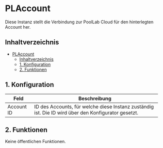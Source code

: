 # PLAccount
Diese Instanz stellt die Verbindung zur PoolLab Cloud für den hinterlegten Account her.

   ## Inhaltverzeichnis
- [PLAccount](#placcount)
  - [Inhaltverzeichnis](#inhaltverzeichnis)
  - [1. Konfiguration](#1-konfiguration)
  - [2. Funktionen](#2-funktionen)
   
## 1. Konfiguration

Feld | Beschreibung
------------ | ----------------
Account ID | ID des Accounts, für welche diese Instanz zuständig ist. Die ID wird über den Konfigurator gesetzt.

## 2. Funktionen
Keine öffentlichen Funktionen.